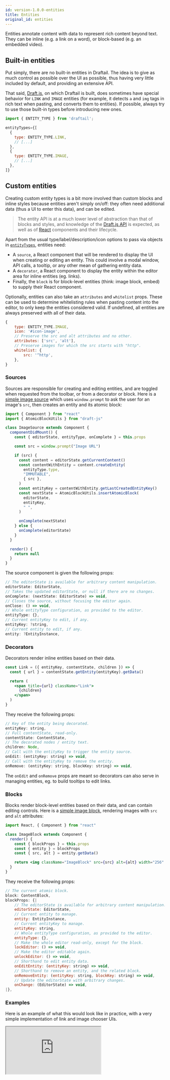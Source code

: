 ```yaml
---
id: version-1.0.0-entities
title: Entities
original_id: entities
---
```


Entities annotate content with data to represent rich content beyond text. They can be inline (e.g. a link on a word), or block-based (e.g. an embedded video).

## Built-in entities

Put simply, there are no built-in entities in Draftail. The idea is to give as much control as possible over the UI as possible, thus having very little included by default, and providing an extensive API.

That said, [Draft.js](https://draftjs.org), on which Draftail is built, does sometimes have special behavior for `LINK` and `IMAGE` entities (for example, it detects `a` and `img` tags in rich text when pasting, and converts them to entities). If possible, always try to use those built-in types before introducing new ones.

```jsx
import { ENTITY_TYPE } from 'draftail';

entityTypes={[
  {
    type: ENTITY_TYPE.LINK,
    // [...]
  },
  {
    type: ENTITY_TYPE.IMAGE,
    // [...]
  },
]}
```

## Custom entities

Creating custom entity types is a bit more involved than custom blocks and inline styles because entities aren't simply on/off: they often need additional data (thus a UI to enter this data), and can be edited.

> The entity API is at a much lower level of abstraction than that of blocks and styles, and knowledge of the [Draft.js API](https://draftjs.org/docs/overview.html#content) is expected, as well as of [React](https://reactjs.org/) components and their lifecycle.

Apart from the usual type/label/description/icon options to pass via objects in [`entityTypes`](API.md#entities-docs-entities), entities need:

- A `source`, a React component that will be rendered to display the UI when creating or editing an entity. This could involve a modal window, API calls, a tooltip, or any other mean of gathering entity data.
- A `decorator`, a React component to display the entity within the editor area for inline entities (eg. links).
- Finally, the `block` is for block-level entities (think: image block, embed) to supply their React component.

Optionally, entities can also take an `attributes` and `whitelist` props. These can be used to determine whitelisting rules when pasting content into the editor, to only keep the entities considered valid. If undefined, all entities are always preserved with all of their data.

```jsx
{
    type: ENTITY_TYPE.IMAGE,
    icon: '#icon-image',
    // Preserve the src and alt attributes and no other.
    attributes: ['src', 'alt'],
    // Preserve images for which the src starts with "http".
    whitelist: {
        src: '^http',
    },
}
```

### Sources

Sources are responsible for creating and editing entities, and are toggled when requested from the toolbar, or from a decorator or block. Here is a [simple image source](https://github.com/thibaudcolas/draftail-playground/blob/main/src/entities/ImageSource.tsx) which uses `window.prompt` to ask the user for an image's `src`, then creates an entity and its atomic block:

```js
import { Component } from "react"
import { AtomicBlockUtils } from "draft-js"

class ImageSource extends Component {
  componentDidMount() {
    const { editorState, entityType, onComplete } = this.props

    const src = window.prompt("Image URL")

    if (src) {
      const content = editorState.getCurrentContent()
      const contentWithEntity = content.createEntity(
        entityType.type,
        "IMMUTABLE",
        { src },
      )
      const entityKey = contentWithEntity.getLastCreatedEntityKey()
      const nextState = AtomicBlockUtils.insertAtomicBlock(
        editorState,
        entityKey,
        " ",
      )

      onComplete(nextState)
    } else {
      onComplete(editorState)
    }
  }

  render() {
    return null
  }
}
```

The source component is given the following props:

```jsx
// The editorState is available for arbitrary content manipulation.
editorState: EditorState,
// Takes the updated editorState, or null if there are no changes.
onComplete: (nextState: EditorState) => void,
// Closes the source, without focusing the editor again.
onClose: () => void,
// Whole entityType configuration, as provided to the editor.
entityType: {},
// Current entityKey to edit, if any.
entityKey: ?string,
// Current entity to edit, if any.
entity: ?EntityInstance,
```

### Decorators

Decorators render inline entities based on their data.

```jsx
const Link = ({ entityKey, contentState, children }) => {
  const { url } = contentState.getEntity(entityKey).getData()

  return (
    <span title={url} className="Link">
      {children}
    </span>
  )
}
```

They receive the following props:

```jsx
// Key of the entity being decorated.
entityKey: string,
// Full contentState, read-only.
contentState: ContentState,
// The decorated nodes / entity text.
children: Node,
// Call with the entityKey to trigger the entity source.
onEdit: (entityKey: string) => void,
// Call with the entityKey to remove the entity.
onRemove: (entityKey: string, blockKey: string) => void,
```

The `onEdit` and `onRemove` props are meant so decorators can also serve in managing entities, eg. to build tooltips to edit links.

### Blocks

Blocks render block-level entities based on their data, and can contain editing controls. Here is a [simple image block](https://github.com/thibaudcolas/draftail-playground/blob/main/src/entities/ImageBlock.tsx), rendering images with `src` and `alt` attributes:

```jsx
import React, { Component } from "react"

class ImageBlock extends Component {
  render() {
    const { blockProps } = this.props
    const { entity } = blockProps
    const { src, alt } = entity.getData()

    return <img className="ImageBlock" src={src} alt={alt} width="256" />
  }
}
```

They receive the following props:

```jsx
// The current atomic block.
block: ContentBlock,
blockProps: {|
    // The editorState is available for arbitrary content manipulation.
    editorState: EditorState,
    // Current entity to manage.
    entity: EntityInstance,
    // Current entityKey to manage.
    entityKey: string,
    // Whole entityType configuration, as provided to the editor.
    entityType: {},
    // Make the whole editor read-only, except for the block.
    lockEditor: () => void,
    // Make the editor editable again.
    unlockEditor: () => void,
    // Shorthand to edit entity data.
    onEditEntity: (entityKey: string) => void,
    // Shorthand to remove an entity, and the related block.
    onRemoveEntity: (entityKey: string, blockKey: string) => void,
    // Update the editorState with arbitrary changes.
    onChange: (EditorState) => void,
|},
```

### Examples

Here is an example of what this would look like in practice, with a very simple implementation of link and image chooser UIs.

<iframe src="https://demo.draftail.org/storybook/iframe.html?id=docs--entities" class="iframe iframe--docs-400"></iframe>
